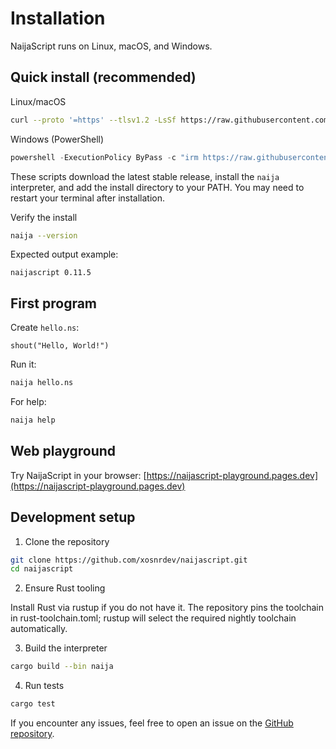# Installation

NaijaScript runs on Linux, macOS, and Windows.

## Quick install (recommended)

Linux/macOS

```bash
curl --proto '=https' --tlsv1.2 -LsSf https://raw.githubusercontent.com/xosnrdev/naijascript/master/scripts/install.sh | sh
```

Windows (PowerShell)

```powershell
powershell -ExecutionPolicy ByPass -c "irm https://raw.githubusercontent.com/xosnrdev/naijascript/master/scripts/install.ps1 | iex"
```

These scripts download the latest stable release, install the `naija` interpreter, and add the install directory to your PATH. You may need to restart your terminal after installation.

Verify the install

```bash
naija --version
```

Expected output example:

```text
naijascript 0.11.5
```

## First program

Create `hello.ns`:

```naijascript
shout("Hello, World!")
```

Run it:

```bash
naija hello.ns
```

For help:

```bash
naija help
```

## Web playground

Try NaijaScript in your browser: [https://naijascript-playground.pages.dev](https://naijascript-playground.pages.dev)

## Development setup

1. Clone the repository

```bash
git clone https://github.com/xosnrdev/naijascript.git
cd naijascript
```

2. Ensure Rust tooling

Install Rust via rustup if you do not have it. The repository pins the toolchain in rust-toolchain.toml; rustup will select the required nightly toolchain automatically.

3. Build the interpreter

```bash
cargo build --bin naija
```

4. Run tests

```bash
cargo test
```

If you encounter any issues, feel free to open an issue on the [GitHub repository](https://github.com/xosnrdev/naijascript/issues).
